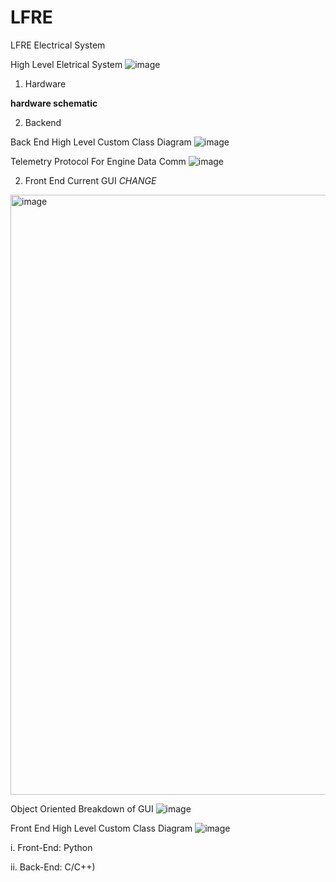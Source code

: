 # LFRE
LFRE Electrical System

High Level Eletrical System
![image](https://github.com/izukaike/LFRE/assets/117411866/d23d8c9e-566f-4f29-9e17-bb5c3276196b)

1. Hardware

**hardware schematic**

2. Backend

Back End High Level Custom Class Diagram
![image](https://github.com/izukaike/LFRE/assets/117411866/f5860839-77a2-4037-96f3-3bda5fd9b260)


Telemetry Protocol For Engine Data Comm
![image](https://github.com/izukaike/LFRE/assets/117411866/19f0df32-a673-4c0d-bf45-399a623059d7)

2. Front End
Current GUI *CHANGE*
<img width="960" alt="image" src="https://github.com/izukaike/LFRE/assets/117411866/d12b1c15-0224-4627-a386-ed0c50803c2d">

Object Oriented Breakdown of GUI
![image](https://github.com/izukaike/LFRE/assets/117411866/2c15216e-c7f2-4a73-a018-24a8d017d138)

Front End High Level Custom Class Diagram
![image](https://github.com/izukaike/LFRE/assets/117411866/a35300d7-1d74-4952-a840-31cc79cfeb02)




i. Front-End: Python

ii. Back-End: C/C++) 



